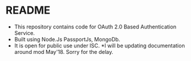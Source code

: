# README #

* This repository contains code for OAuth 2.0 Based Authentication Service.
* Built using Node.Js PassportJs, MongoDb.  
* It is open for public use under ISC.
*I will be updating documentation around mod May'18. Sorry for the delay. 